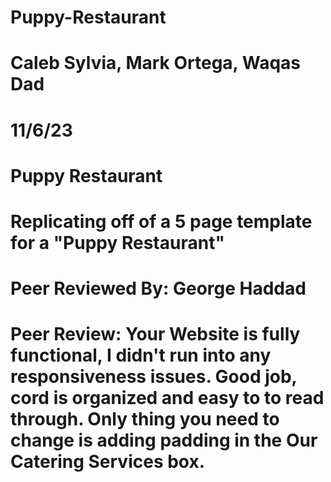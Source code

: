 # Puppy-Restaurant

# Caleb Sylvia, Mark Ortega, Waqas Dad
# 11/6/23
# Puppy Restaurant
# Replicating off of a 5 page template for a "Puppy Restaurant"
# Peer Reviewed By: George Haddad
# Peer Review: Your Website is fully functional, I didn't run into any responsiveness issues. Good job, cord is organized and easy to to read through. Only thing you need to change is adding padding in the Our Catering Services box.
